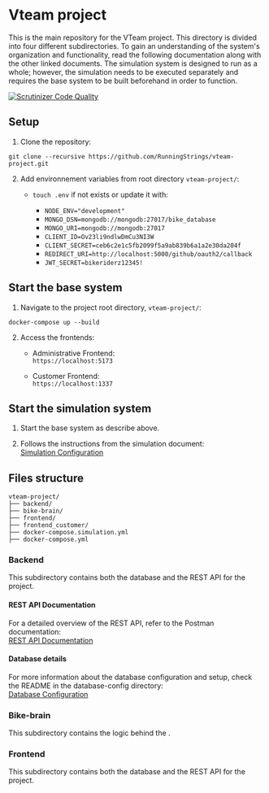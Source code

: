 # Vteam project
This is the main repository for the VTeam project. This directory is divided into four different subdirectories. To gain an understanding of the system's organization and functionality, read the following documentation along with the other linked documents. The simulation system is designed to run as a whole; however, the simulation needs to be executed separately and requires the base system to be built beforehand in order to function.

[![Scrutinizer Code Quality](https://scrutinizer-ci.com/g/RunningStrings/vteam-project/badges/quality-score.png?b=main)](https://scrutinizer-ci.com/g/RunningStrings/vteam-project/badges/quality-score.png?b=main)

## Setup
1. Clone the repository:

```
git clone --recursive https://github.com/RunningStrings/vteam-project.git
```

2. Add environnement variables from root directory `vteam-project/`:
    * `touch .env` if not exists or update it with:

      * `NODE_ENV="development"`
      * `MONGO_DSN=mongodb://mongodb:27017/bike_database`
      * `MONGO_URI=mongodb://mongodb:27017`
      * `CLIENT_ID=Ov23li9ndlwDmCu3NI3W`
      * `CLIENT_SECRET=ceb6c2e1c5fb2099f5a9ab839b6a1a2e30da204f`
      * `REDIRECT_URI=http://localhost:5000/github/oauth2/callback`
      * `JWT_SECRET=bikeriderz12345!`

## Start the base system
1. Navigate to the project root directory, `vteam-project/`:

```
docker-compose up --build
```
2. Access the frontends:<br>
   * Administrative Frontend:<br>
        `https://localhost:5173`

   * Customer Frontend:<br>
    `https://localhost:1337`

## Start the simulation system
1. Start the base system as describe above.

2. Follows the instructions from the simulation document:<br>
[Simulation Configuration](https://github.com/RunningStrings/vteam-project/blob/development/bike-brain/README.md)

## Files structure
	vteam-project/
	├── backend/
	├── bike-brain/
    ├── frontend/
    ├── frontend_customer/
    ├── docker-compose.simulation.yml
    ├── docker-compose.yml

### Backend
This subdirectory contains both the database and the REST API for the project.

#### REST API Documentation
For a detailed overview of the REST API, refer to the Postman documentation:<br>
[REST API Documentation](https://documenter.getpostman.com/view/40462903/2sAYQdj9je#intro)<br>

#### Database details
For more information about the database configuration and setup, check the README in the database-config directory:<br>
[Database Configuration](https://github.com/RunningStrings/vteam-project/blob/development/backend/database-config/README.md)

### Bike-brain
This subdirectory contains the logic behind the .

### Frontend
This subdirectory contains both the database and the REST API for the project.